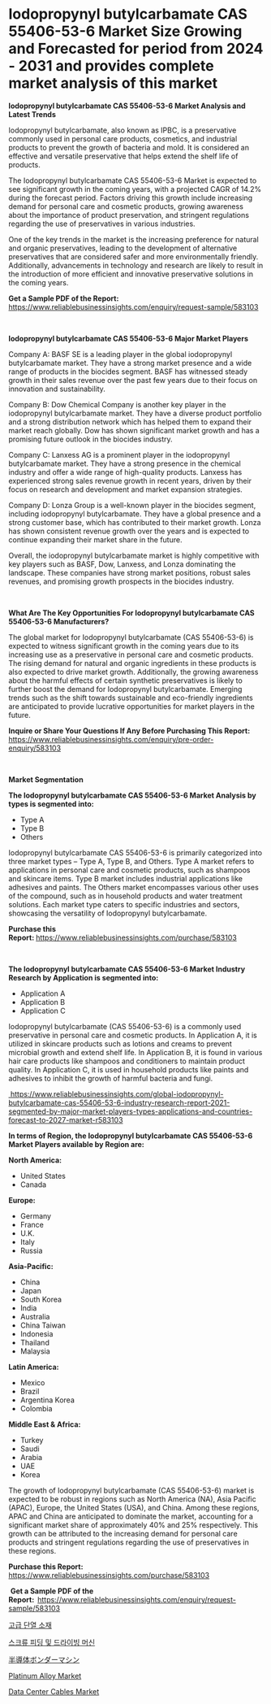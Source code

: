 <p><h1>Iodopropynyl butylcarbamate CAS 55406-53-6 Market Size Growing and Forecasted for period from 2024 - 2031 and provides complete market analysis of this market</h1></p><p><strong>Iodopropynyl butylcarbamate CAS 55406-53-6 Market Analysis and Latest Trends</strong></p>
<p><p>Iodopropynyl butylcarbamate, also known as IPBC, is a preservative commonly used in personal care products, cosmetics, and industrial products to prevent the growth of bacteria and mold. It is considered an effective and versatile preservative that helps extend the shelf life of products.</p><p>The Iodopropynyl butylcarbamate CAS 55406-53-6 Market is expected to see significant growth in the coming years, with a projected CAGR of 14.2% during the forecast period. Factors driving this growth include increasing demand for personal care and cosmetic products, growing awareness about the importance of product preservation, and stringent regulations regarding the use of preservatives in various industries.</p><p>One of the key trends in the market is the increasing preference for natural and organic preservatives, leading to the development of alternative preservatives that are considered safer and more environmentally friendly. Additionally, advancements in technology and research are likely to result in the introduction of more efficient and innovative preservative solutions in the coming years.</p></p>
<p><strong>Get a Sample PDF of the Report:&nbsp;</strong> <a href="https://www.reliablebusinessinsights.com/enquiry/request-sample/583103">https://www.reliablebusinessinsights.com/enquiry/request-sample/583103</a></p>
<p>&nbsp;</p>
<p><strong>Iodopropynyl butylcarbamate CAS 55406-53-6 Major Market Players</strong></p>
<p><p>Company A: BASF SE is a leading player in the global iodopropynyl butylcarbamate market. They have a strong market presence and a wide range of products in the biocides segment. BASF has witnessed steady growth in their sales revenue over the past few years due to their focus on innovation and sustainability.</p><p>Company B: Dow Chemical Company is another key player in the iodopropynyl butylcarbamate market. They have a diverse product portfolio and a strong distribution network which has helped them to expand their market reach globally. Dow has shown significant market growth and has a promising future outlook in the biocides industry.</p><p>Company C: Lanxess AG is a prominent player in the iodopropynyl butylcarbamate market. They have a strong presence in the chemical industry and offer a wide range of high-quality products. Lanxess has experienced strong sales revenue growth in recent years, driven by their focus on research and development and market expansion strategies.</p><p>Company D: Lonza Group is a well-known player in the biocides segment, including iodopropynyl butylcarbamate. They have a global presence and a strong customer base, which has contributed to their market growth. Lonza has shown consistent revenue growth over the years and is expected to continue expanding their market share in the future.</p><p>Overall, the iodopropynyl butylcarbamate market is highly competitive with key players such as BASF, Dow, Lanxess, and Lonza dominating the landscape. These companies have strong market positions, robust sales revenues, and promising growth prospects in the biocides industry.</p></p>
<p>&nbsp;</p>
<p><strong>What Are The Key Opportunities For Iodopropynyl butylcarbamate CAS 55406-53-6 Manufacturers?</strong></p>
<p><p>The global market for Iodopropynyl butylcarbamate (CAS 55406-53-6) is expected to witness significant growth in the coming years due to its increasing use as a preservative in personal care and cosmetic products. The rising demand for natural and organic ingredients in these products is also expected to drive market growth. Additionally, the growing awareness about the harmful effects of certain synthetic preservatives is likely to further boost the demand for Iodopropynyl butylcarbamate. Emerging trends such as the shift towards sustainable and eco-friendly ingredients are anticipated to provide lucrative opportunities for market players in the future.</p></p>
<p><strong>Inquire or Share Your Questions If Any Before Purchasing This Report:</strong> <a href="https://www.reliablebusinessinsights.com/enquiry/pre-order-enquiry/583103">https://www.reliablebusinessinsights.com/enquiry/pre-order-enquiry/583103</a></p>
<p>&nbsp;</p>
<p><strong>Market Segmentation</strong></p>
<p><strong>The Iodopropynyl butylcarbamate CAS 55406-53-6 Market Analysis by types is segmented into:</strong></p>
<p><ul><li>Type A</li><li>Type B</li><li>Others</li></ul></p>
<p><p>Iodopropynyl butylcarbamate CAS 55406-53-6 is primarily categorized into three market types – Type A, Type B, and Others. Type A market refers to applications in personal care and cosmetic products, such as shampoos and skincare items. Type B market includes industrial applications like adhesives and paints. The Others market encompasses various other uses of the compound, such as in household products and water treatment solutions. Each market type caters to specific industries and sectors, showcasing the versatility of Iodopropynyl butylcarbamate.</p></p>
<p><strong>Purchase this Report:&nbsp;</strong><a href="https://www.reliablebusinessinsights.com/purchase/583103">https://www.reliablebusinessinsights.com/purchase/583103</a></p>
<p>&nbsp;</p>
<p><strong>The Iodopropynyl butylcarbamate CAS 55406-53-6 Market Industry Research by Application is segmented into:</strong></p>
<p><ul><li>Application A</li><li>Application B</li><li>Application C</li></ul></p>
<p><p>Iodopropynyl butylcarbamate (CAS 55406-53-6) is a commonly used preservative in personal care and cosmetic products. In Application A, it is utilized in skincare products such as lotions and creams to prevent microbial growth and extend shelf life. In Application B, it is found in various hair care products like shampoos and conditioners to maintain product quality. In Application C, it is used in household products like paints and adhesives to inhibit the growth of harmful bacteria and fungi.</p></p>
<p><a href="https://www.reliablebusinessinsights.com/global-iodopropynyl-butylcarbamate-cas-55406-53-6-industry-research-report-2021-segmented-by-major-market-players-types-applications-and-countries-forecast-to-2027-market-r583103">&nbsp;https://www.reliablebusinessinsights.com/global-iodopropynyl-butylcarbamate-cas-55406-53-6-industry-research-report-2021-segmented-by-major-market-players-types-applications-and-countries-forecast-to-2027-market-r583103</a></p>
<p><strong>In terms of Region, the Iodopropynyl butylcarbamate CAS 55406-53-6 Market Players available by Region are:</strong></p>
<p>
    <p> <strong> North America: </strong>
        <ul>
            <li>United States</li>
            <li>Canada</li>
        </ul>
        </p> 
    <p> <strong> Europe: </strong>
        <ul>
            <li>Germany</li>
            <li>France</li>
            <li>U.K.</li>
            <li>Italy</li>
            <li>Russia</li>
        </ul>
        </p> 
    <p> <strong> Asia-Pacific: </strong>
        <ul>
            <li>China</li>
            <li>Japan</li>
            <li>South Korea</li>
            <li>India</li>
            <li>Australia</li>
            <li>China Taiwan</li>
            <li>Indonesia</li>
            <li>Thailand</li>
            <li>Malaysia</li>
        </ul>
        </p> 
    <p> <strong> Latin America: </strong>
        <ul>
            <li>Mexico</li>
            <li>Brazil</li>
            <li>Argentina Korea</li>
            <li>Colombia</li>
        </ul>
        </p> 
    <p> <strong> Middle East & Africa: </strong>
        <ul>
            <li>Turkey</li>
            <li>Saudi</li>
            <li>Arabia</li>
            <li>UAE</li>
            <li>Korea</li>
        </ul>
    </p>
    </p>
<p><p>The growth of Iodopropynyl butylcarbamate (CAS 55406-53-6) market is expected to be robust in regions such as North America (NA), Asia Pacific (APAC), Europe, the United States (USA), and China. Among these regions, APAC and China are anticipated to dominate the market, accounting for a significant market share of approximately 40% and 25% respectively. This growth can be attributed to the increasing demand for personal care products and stringent regulations regarding the use of preservatives in these regions.</p></p>
<p><strong>Purchase this Report: </strong><a href="https://www.reliablebusinessinsights.com/purchase/583103">https://www.reliablebusinessinsights.com/purchase/583103</a></p>
<p>&nbsp;<strong>Get a Sample PDF of the Report:&nbsp;&nbsp;</strong><a href="https://www.reliablebusinessinsights.com/enquiry/request-sample/583103">https://www.reliablebusinessinsights.com/enquiry/request-sample/583103</a></p>
<p><strong></strong></p>
<p><p><a href="https://github.com/vsn7qpua81q/Market-Research-Report-List-2/blob/main/410506387180.md">고급 단열 소재</a></p><p><a href="https://github.com/Elenrrera7685/Market-Research-Report-List-1/blob/main/334623987181.md">스크류 피딩 및 드라이빙 머신</a></p><p><a href="https://github.com/dadanedu33/Market-Research-Report-List-1/blob/main/3720813103043.md">半導体ボンダーマシン</a></p><p><a href="https://github.com/JennyferFeil2023/Market-Research-Report-List-1/blob/main/platinum-alloy-market.md">Platinum Alloy Market</a></p><p><a href="https://github.com/gracielawharr/Market-Research-Report-List-1/blob/main/data-center-cables-market.md">Data Center Cables Market</a></p></p>
